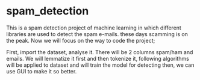 # spam_detection
This is a spam detection project of machine learning in which different libraries are used to detect the spam e-mails. these days scamming is on the peak. Now we will focus on the way to code the project;

First, import the dataset, analyse it. There will be 2 columns spam/ham and emails. We will lemmatize it first and then tokenize it, following algorithms will be applied to dataset and will train the model for detecting then, we can use GUI to make it so better.
